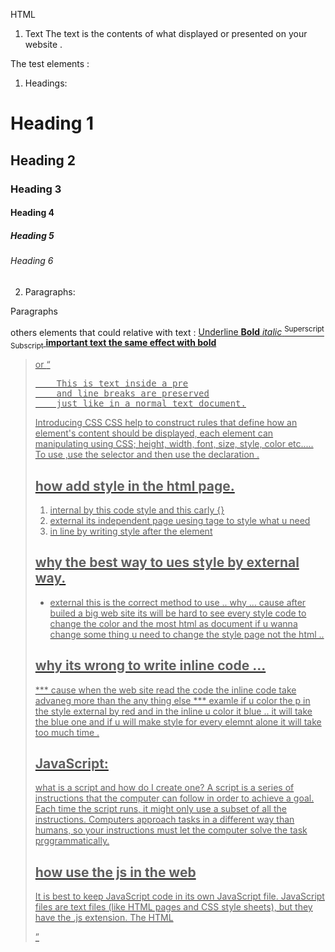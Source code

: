 HTML

1. Text
The text is the contents of what displayed or presented on your website .

The test elements :

1. Headings:

<h1>Heading 1</h1>
<h2>Heading 2</h2>
<h3>Heading 3</h3>
<h4>Heading 4</h4>
<h5>Heading 5</h5>
<h6>Heading 6</h6>

2. Paragraphs:

<p>Paragraphs</p>


others elements that could relative with text :
<u> Underline
<b>Bold</b>
<i>italic</i>
<sup>Superscript</sup>
<sub>Subscript</sub>
<strong> important text the same effect with bold</strong>
<blockquote> or <q>
<pre>
    This is text inside a pre
    and line breaks are preserved
    just like in a normal text document.
</pre>


Introducing CSS
CSS help to construct rules that define how an element's content should be displayed, each element can manipulating using CSS; height, width, font, size, style, color etc..... To use ,use the selector and then use the declaration .

## how add style in the html page.

1. internal   by this code style and this carly {}
2. external  its independent page uesing tage to style what u need 
3. in line  by writing style after the element

## why the best way to ues style by external way.
- external this is the correct method to use ..
why ... cause after builed a big web site its will be hard to see every style code to change the color and the most html as document if u wanna change some thing u need to change the style page not the html ..

## why its wrong to write inline code ... 
*** cause when the web site read the code the inline code take advaneg more than the any thing else ***
examle if u color the p in the style external by red and in the inline u color it blue .. it will take the blue one and if u will make style for every elemnt alone it will take too much time .


## JavaScript:

what is a script and how do I create one?
A script is a series of instructions that the computer can follow in order to achieve a goal. Each time the script runs, it might only use a subset of all the instructions. Computers approach tasks in a different way than humans, 
so your instructions must let the computer solve the task prggrammatically.

## how use the js in the web

It is best to keep JavaScript code in its own JavaScript file. JavaScript files are text files (like HTML pages and CSS style sheets), but they have the .js extension.
The HTML <script> element is used in HTML pages to tell the browser to load the JavaScript file (rather like the element can be used to load a CSS file).
If you view the source code of the page in the browser, the JavaScript will not have changed the HTML, because the script works with the model of the web page that the browser has created.